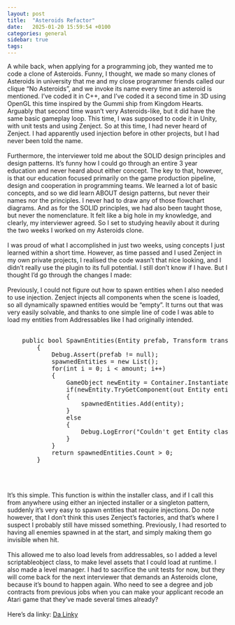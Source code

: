 ```yaml
---
layout: post
title:  "Asteroids Refactor"
date:   2025-01-20 15:59:54 +0100
categories: general
sidebar: true
tags:
---
```

<div class="content-box">
A while back, when applying for a programming job, they wanted me to code a clone of Asteroids. Funny, I thought, we made so many clones of Asteroids in university that me and my close programmer friends called our clique “No Asteroids”, and we invoke its name every time an asteroid is mentioned. I’ve coded it in C++, and I’ve coded it a second time in 3D using OpenGL this time inspired by the Gummi ship from Kingdom Hearts. Arguably that second time wasn’t very Asteroids-like, but it did have the same basic gameplay loop. This time, I was supposed to code it in Unity, with unit tests and using Zenject. So at this time, I had never heard of Zenject. I had apparently used injection before in other projects, but I had never been told the name. 
<br><br>
Furthermore, the interviewer told me about the SOLID design principles and design patterns. It’s funny how I could go through an entire 3 year education and never heard about either concept. The key to that, however, is that our education focused primarily on the game production pipeline, design and cooperation in programming teams. We learned a lot of basic concepts, and so we did learn ABOUT design patterns, but never their names nor the principles. I never had to draw any of those flowchart diagrams. And as for the SOLID principles, we had also been taught those, but never the nomenclature. It felt like a big hole in my knowledge, and clearly, my interviewer agreed. So I set to studying heavily about it during the two weeks I worked on my Asteroids clone.
<br><br>
I was proud of what I accomplished in just two weeks, using concepts I just learned within a short time. However, as time passed and I used Zenject in my own private projects, I realised the code wasn’t that nice looking, and I didn’t really use the plugin to its full potential. I still don’t know if I have. But I thought I’d go through the changes I made:
<br><br>
Previously, I could not figure out how to spawn entities when I also needed to use injection. Zenject injects all components when the scene is loaded, so all dynamically spawned entities would be “empty”. It turns out that was very easily solvable, and thanks to one simple line of code I was able to load my entities from Addressables like I had originally intended.
<br><br>
<div class="box">
    <pre>
    public bool SpawnEntities(Entity prefab, Transform transform, int amount, out List<Entity> spawnedEntities)
        {
            Debug.Assert(prefab != null);
            spawnedEntities = new List<Entity>();
            for(int i = 0; i < amount; i++)
            {
                GameObject newEntity = Container.InstantiatePrefab(prefab, transform);
                if(newEntity.TryGetComponent(out Entity entity))
                {
                    spawnedEntities.Add(entity);
                }
                else
                {
                    Debug.LogError("Couldn't get Entity class from: " + newEntity.name);
                }
            }
            return spawnedEntities.Count > 0;
        }
    </pre>
</div>
<br><br>
It’s this simple. This function is within the installer class, and if I call this from anywhere using either an injected installer or a singleton pattern, suddenly it’s very easy to spawn entities that require injections. Do note however, that I don’t think this uses Zenject’s factories, and that’s where I suspect I probably still have missed something. Previously, I had resorted to having all enemies spawned in at the start, and simply making them go invisible when hit.
<br><br>
This allowed me to also load levels from addressables, so I added a level scriptableobject class, to make level assets that I could load at runtime. I also made a level manager. I had to sacrifice the unit tests for now, but they will come back for the next interviewer that demands an Asteroids clone, because it’s bound to happen again. Who need to see a degree and job contracts from previous jobs when you can make your applicant recode an Atari game that they’ve made several times already?
<br><br>
Here’s da linky: <a href="https://github.com/GabrielSenekovicPortfolio/Asteroids" target="_blank" rel="noopener noreferrer">Da Linky</a>
</div>